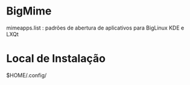 # BigMime

mimeapps.list : padrões de abertura de aplicativos para BigLinux KDE e LXQt

# Local de Instalação

$HOME/.config/
